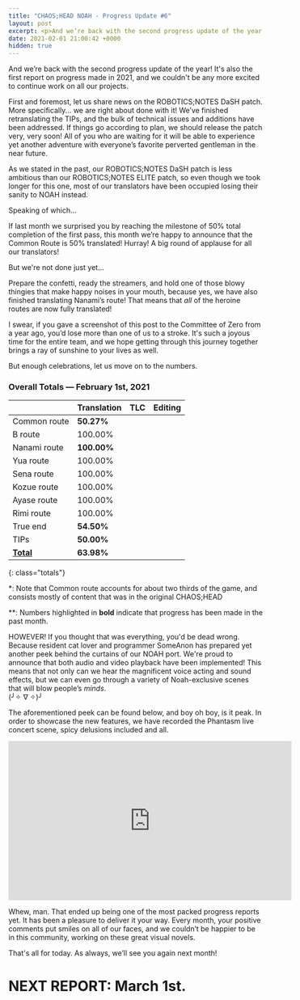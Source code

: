 ```yaml
---
title: "CHAOS;HEAD NOAH - Progress Update #6"
layout: post
excerpt: <p>And we’re back with the second progress update of the year! It's also the first report on progress made in 2021, and we couldn't be any more excited to continue work on all our projects.</p>
date: 2021-02-01 21:00:42 +0000
hidden: true
---
```


And we’re back with the second progress update of the year! It's also the first report on progress made in 2021, and we couldn't be any more excited to continue work on all our projects.

First and foremost, let us share news on the ROBOTICS;NOTES DaSH patch. More specifically... we are right about done with it! We’ve finished retranslating the TIPs, and the bulk of technical issues and additions have been addressed. If things go according to plan, we should release the patch very, very soon! All of you who are waiting for it will be able to experience yet another adventure with everyone’s favorite perverted gentleman in the near future.

As we stated in the past, our ROBOTICS;NOTES DaSH patch is less ambitious than our ROBOTICS;NOTES ELITE patch, so even though we took longer for this one, most of our translators have been occupied losing their sanity to NOAH instead.

Speaking of which...

If last month we surprised you by reaching the milestone of 50% total completion of the first pass, this month we’re happy to announce that the Common Route is 50% translated! Hurray! A big round of applause for all our translators!

But we're not done just yet...

Prepare the confetti, ready the streamers, and hold one of those blowy thingies that make happy noises in your mouth, because yes, we have also finished translating Nanami’s route! That means that *all* of the heroine routes are now fully translated!

I swear, if you gave a screenshot of this post to the Committee of Zero from a year ago, you’d lose more than one of us to a stroke. It's such a joyous time for the entire team, and we hope getting through this journey together brings a ray of sunshine to your lives as well.

But enough celebrations, let us move on to the numbers.

### Overall Totals — February 1st, 2021

|                  | **Translation** | **TLC** | **Editing** |
| ---------------- | --------------- | ------- | ----------- |
| Common route     | **50.27%**      |         |             |
| B route          | 100.00%         |         |             |
| Nanami route     | **100.00%**     |         |             |
| Yua route        | 100.00%         |         |             |
| Sena route       | 100.00%         |         |             |
| Kozue route      | 100.00%         |         |             |
| Ayase route      | 100.00%         |         |             |
| Rimi route       | 100.00%         |         |             |
| True end         | **54.50%**      |         |             |
| TIPs             | **50.00%**      |         |             |
| **<u>Total</u>** | **63.98%**      |         |             |
{: class="totals"}

\*: Note that Common route accounts for about two thirds of the game, and consists mostly of content that was in the original CHAOS;HEAD

\*\*: Numbers highlighted in **bold** indicate that progress has been made in the past month.

HOWEVER! If you thought that was everything, you'd be dead wrong. Because resident cat lover and programmer SomeAnon has prepared yet another peek behind the curtains of our NOAH port. We're proud to announce that both audio and video playback have been implemented! This means that not only can we hear the magnificent voice acting and sound effects, but we can even go through a variety of Noah-exclusive scenes that will blow people’s *minds*.<br>(╯✧ ∇ ✧)╯

The aforementioned peek can be found below, and boy oh boy, is it peak. In order to showcase the new features, we have recorded the Phantasm live concert scene, spicy delusions included and all.

<div class="youtube-wrapper"><iframe width="560" height="315" src="https://www.youtube-nocookie.com/embed/q_ylSiYb3Go" frameborder="0" allow="accelerometer; autoplay; encrypted-media; gyroscope; picture-in-picture" allowfullscreen></iframe></div>

Whew, man. That ended up being one of the most packed progress reports yet. It has been a pleasure to deliver it your way. Every month, your positive comments put smiles on all of our faces, and we couldn’t be happier to be in this community, working on these great visual novels.

That's all for today. As always, we’ll see you again next month!

# NEXT REPORT: March 1st.